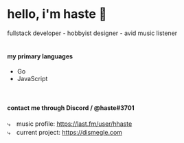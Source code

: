 # hello, i'm haste 🎪
fullstack developer - hobbyist designer - avid music listener <br> 
<br>

#### my primary languages
 -  Go
 -  JavaScript
<br>

#### contact me through Discord / @haste#3701 <br>
⤷　music profile: https://last.fm/user/hhaste <br>
⤷　current project: https://dismegle.com

